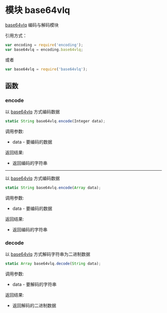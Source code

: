 # 模块 base64vlq
[base64vlq](/docs/manual/module/ifs/base64vlq.md.html) 编码与解码模块

引用方式：
```JavaScript
var encoding = require('encoding');
var base64vlq = encoding.base64vlq;
```
或者
```JavaScript
var base64vlq = require('base64vlq');
```
## 函数
        
### encode
以 [base64vlq](/docs/manual/module/ifs/base64vlq.md.html) 方式编码数据
```JavaScript
static String base64vlq.encode(Integer data);
```

调用参数:
* data - 要编码的数据

返回结果:
* 返回编码的字符串

--------------------------
以 [base64vlq](/docs/manual/module/ifs/base64vlq.md.html) 方式编码数据
```JavaScript
static String base64vlq.encode(Array data);
```

调用参数:
* data - 要编码的数据

返回结果:
* 返回编码的字符串

### decode
以 [base64vlq](/docs/manual/module/ifs/base64vlq.md.html) 方式解码字符串为二进制数据
```JavaScript
static Array base64vlq.decode(String data);
```

调用参数:
* data - 要解码的字符串

返回结果:
* 返回解码的二进制数据

